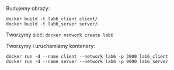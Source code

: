 Budujemy obrazy:
```
docker build -t lab6_client client/.
docker build -t lab6_server server/.
```
Tworzymy sieć:
``` docker network create lab6 ```

Tworzymy i uruchamiamy kontenery:
```
docker run -d --name client --network lab6 -p 3000 lab6_client
docker run -d --name server --network lab6 -p 9000 lab6_server
```
